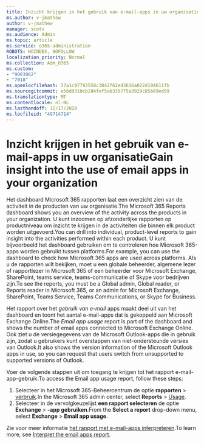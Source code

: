 ```yaml
---
title: Inzicht krijgen in het gebruik van e-mail-apps in uw organisatie
ms.author: v-jmathew
author: v-jmathew
manager: scotv
ms.audience: Admin
ms.topic: article
ms.service: o365-administration
ROBOTS: NOINDEX, NOFOLLOW
localization_priority: Normal
ms.collection: Adm_O365
ms.custom:
- "9003962"
- "7018"
ms.openlocfilehash: 37a1c97793558c3842f62e43616a022d194611fb
ms.sourcegitcommit: e56dd310cb2d4fef5ab339775a3929c85b69ed99
ms.translationtype: MT
ms.contentlocale: nl-NL
ms.lasthandoff: 12/17/2020
ms.locfileid: "49714714"
---
```

# <a name="gain-insight-into-the-use-of-email-apps-in-your-organization"></a><span data-ttu-id="bdf7d-102">Inzicht krijgen in het gebruik van e-mail-apps in uw organisatie</span><span class="sxs-lookup"><span data-stu-id="bdf7d-102">Gain insight into the use of email apps in your organization</span></span>

<span data-ttu-id="bdf7d-103">Het dashboard Microsoft 365 rapporten laat een overzicht zien van de activiteit in de producten van uw organisatie.</span><span class="sxs-lookup"><span data-stu-id="bdf7d-103">The Microsoft 365 Reports dashboard shows you an overview of the activity across the products in your organization.</span></span> <span data-ttu-id="bdf7d-104">U kunt inzoomen op afzonderlijke rapporten op productniveau om inzicht te krijgen in de activiteiten die binnen elk product worden uitgevoerd.</span><span class="sxs-lookup"><span data-stu-id="bdf7d-104">You can drill into individual, product-level reports to gain insight into the activities performed within each product.</span></span> <span data-ttu-id="bdf7d-105">U kunt bijvoorbeeld het dashboard gebruiken om te controleren hoe Microsoft 365-apps worden gebruikt tussen platforms.</span><span class="sxs-lookup"><span data-stu-id="bdf7d-105">For example, you can use the dashboard to check how Microsoft 365 apps are used across platforms.</span></span> <span data-ttu-id="bdf7d-106">Als u de rapporten wilt bekijken, moet u een globale beheerder, algemene lezer of rapportlezer in Microsoft 365 of een beheerder voor Microsoft Exchange, SharePoint, teams service, teams-communicatie of Skype voor bedrijven zijn.</span><span class="sxs-lookup"><span data-stu-id="bdf7d-106">To see the reports, you must be a Global admin, Global reader, or Reports reader in Microsoft 365, or an admin for Microsoft Exchange, SharePoint, Teams Service, Teams Communications, or Skype for Business.</span></span>

<span data-ttu-id="bdf7d-107">Het rapport over het *gebruik van e-mail* apps maakt deel uit van het dashboard en toont het aantal e-mail-apps dat is gekoppeld aan Microsoft Exchange Online.</span><span class="sxs-lookup"><span data-stu-id="bdf7d-107">The *Email app usage* report is part of the dashboard and shows the number of email apps connected to Microsoft Exchange Online.</span></span> <span data-ttu-id="bdf7d-108">Ook ziet u de versiegegevens van de Microsoft Outlook-apps die in gebruik zijn, zodat u gebruikers kunt overstappen van niet-ondersteunde versies van Outlook.</span><span class="sxs-lookup"><span data-stu-id="bdf7d-108">It also shows the version information of the Microsoft Outlook apps in use, so you can request that users switch from unsupported to supported versions of Outlook.</span></span>

<span data-ttu-id="bdf7d-109">Voer de volgende stappen uit om toegang te krijgen tot het rapport e-mail-app-gebruik:</span><span class="sxs-lookup"><span data-stu-id="bdf7d-109">To access the Email app usage report, follow these steps:</span></span>

1. <span data-ttu-id="bdf7d-110">Selecteer in het Microsoft 365-Beheercentrum de optie **rapporten**  >  [verbruik](https://go.microsoft.com/fwlink/?linkid=2140342).</span><span class="sxs-lookup"><span data-stu-id="bdf7d-110">In the Microsoft 365 admin center, select **Reports** > [Usage](https://go.microsoft.com/fwlink/?linkid=2140342).</span></span>
2. <span data-ttu-id="bdf7d-111">Selecteer in de vervolgkeuzelijst **een rapport selecteren** de optie **Exchange**  >  **-app gebruiken**.</span><span class="sxs-lookup"><span data-stu-id="bdf7d-111">From the **Select a report** drop-down menu, select **Exchange** > **Email app usage**.</span></span>

<span data-ttu-id="bdf7d-112">Zie voor meer informatie [het rapport met e-mail-apps interpreteren](https://go.microsoft.com/fwlink/?linkid=2140508).</span><span class="sxs-lookup"><span data-stu-id="bdf7d-112">To learn more, see [Interpret the email apps report](https://go.microsoft.com/fwlink/?linkid=2140508).</span></span>
